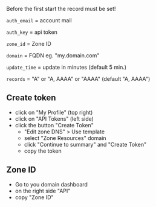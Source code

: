 Before the first start the record must be set!

`auth_email`    = account mail

`auth_key`      = api token

`zone_id`       = Zone ID

`domain`        = FQDN eg. "my.domain.com"

`update_time`   = update in minutes (default 5 min.)

`records`       = "A" or "A, AAAA" or "AAAA" (default "A, AAAA")


## Create token
* click on "My Profile" (top right)
* click on "API Tokens" (left side)
* click the button "Create Token"
    * "Edit zone DNS" > Use template
    * select "Zone Resources" domain
    * click "Continue to summary" and "Create Token"
    * copy the token

## Zone ID
* Go to you domain dashboard
* on the right side "API"
* copy "Zone ID"